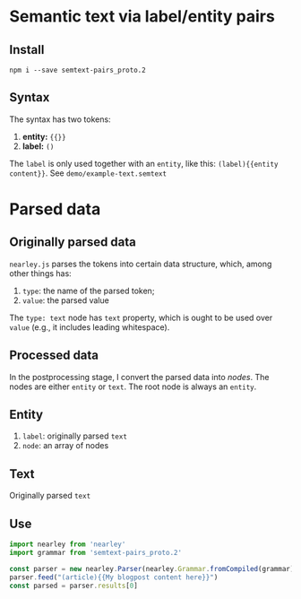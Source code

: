 # Semantic text via label/entity pairs
## Install
`npm i --save semtext-pairs_proto.2`

## Syntax
The syntax has two tokens:
1. **entity:** `{{}}`
2. **label:** `()`

The `label` is only used together with an `entity`, like this: `(label){{entity content}}`. See `demo/example-text.semtext`

# Parsed data
## Originally parsed data
`nearley.js` parses the tokens into certain data structure, which, among other things has:
1. `type`: the name of the parsed token;
2. `value`: the parsed value

The `type: text` node has `text` property, which is ought to be used over `value` (e.g., it includes leading whitespace).

## Processed data
In the postprocessing stage, I convert the parsed data into *nodes*.
The nodes are either `entity` or `text`. The root node is always an `entity`.

## Entity
1. `label`: originally parsed `text`
2. `node`: an array of nodes

## Text
Originally parsed `text`

## Use
```javascript
import nearley from 'nearley'
import grammar from 'semtext-pairs_proto.2'

const parser = new nearley.Parser(nearley.Grammar.fromCompiled(grammar));
parser.feed("(article){{My blogpost content here}}")
const parsed = parser.results[0]
```
